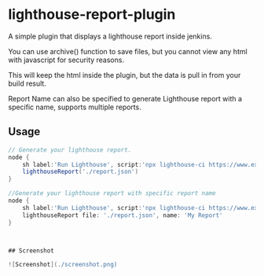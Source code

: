 # lighthouse-report-plugin

A simple plugin that displays a lighthouse report inside jenkins.

You can use archive() function to save files, but you cannot view any html with javascript for security reasons.

This will keep the html inside the plugin, but the data is pull in from your build result.

Report Name can also be specified to generate Lighthouse report with a specific name, supports multiple reports.

## Usage

```groovy
// Generate your lighthouse report.
node {
    sh label:'Run Lighthouse', script:'npx lighthouse-ci https://www.example.com --jsonReport --report=.'
    lighthouseReport('./report.json')
}

//Generate your lighthouse report with specific report name
node {
    sh label:'Run Lighthouse', script:'npx lighthouse-ci https://www.example.com --jsonReport --report=.'
    lighthouseReport file: './report.json', name: 'My Report'
}



## Screenshot

![Screenshot](./screenshot.png)

